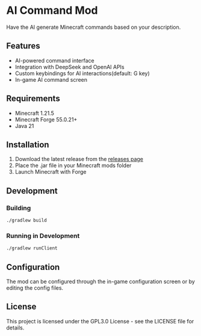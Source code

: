 # AI Command Mod

Have the AI generate Minecraft commands based on your description.

## Features

- AI-powered command interface
- Integration with DeepSeek and OpenAI APIs
- Custom keybindings for AI interactions(default: G key)
- In-game AI command screen

## Requirements

- Minecraft 1.21.5
- Minecraft Forge 55.0.21+
- Java 21

## Installation

1. Download the latest release from the [releases page](https://www.curseforge.com/minecraft/mc-mods/ai-command)
2. Place the .jar file in your Minecraft mods folder
3. Launch Minecraft with Forge

## Development

### Building

```bash
./gradlew build
```

### Running in Development

```bash
./gradlew runClient
```

## Configuration

The mod can be configured through the in-game configuration screen or by editing the config files.

## License

This project is licensed under the GPL3.0 License - see the LICENSE file for details.
